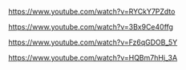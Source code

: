 https://www.youtube.com/watch?v=RYCkY7PZdto

https://www.youtube.com/watch?v=3Bx9Ce40ffg

https://www.youtube.com/watch?v=Fz6qGDOB_5Y

https://www.youtube.com/watch?v=HQBm7hHj_3A

